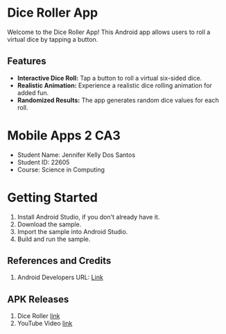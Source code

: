 # Dice Roller App

Welcome to the Dice Roller App! This Android app allows 
users to roll a virtual dice by tapping a button.

## Features

- **Interactive Dice Roll:** Tap a button to roll a virtual six-sided dice.
- **Realistic Animation:** Experience a realistic dice rolling animation for added fun.
- **Randomized Results:** The app generates random dice values for each roll.

# Mobile Apps 2 CA3

- Student Name: Jennifer Kelly Dos Santos
- Student ID: 22605
- Course: Science in Computing

# Getting Started

1. Install Android Studio, if you don't already have it.
2. Download the sample.
3. Import the sample into Android Studio.
4. Build and run the sample.

## References and Credits

1.  Android Developers URL: [Link](https://developer.android.com/codelabs/basic-android-kotlin-compose-build-a-dice-roller-app#0)

## APK Releases

1. Dice Roller [link](https://github.com/jenniferksantos/Dice-Roller/releases/tag/ca3)
2. YouTube Video [link](https://youtube.com/shorts/0bHkzqtIVhU)